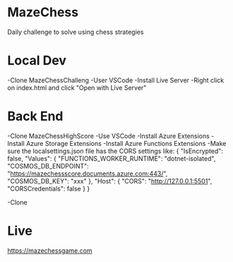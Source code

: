 # MazeChess
Daily challenge to solve using chess strategies

# Local Dev
-Clone MazeChessChalleng
-User VSCode 
-Install Live Server
-Right click on index.html and click "Open with Live Server"

# Back End
-Clone MazeChessHighScore
-Use VSCode
-Install Azure Extensions
-Install Azure Storage Extensions
-Install Azure Functions Extensions
-Make sure the localsettings.json file has the CORS settings like:
    {
  "IsEncrypted": false,
  "Values": {
    "FUNCTIONS_WORKER_RUNTIME": "dotnet-isolated",
    "COSMOS_DB_ENDPOINT": "https://mazechessscore.documents.azure.com:443/",
    "COSMOS_DB_KEY": "xxx"
  },
  "Host": {
    "CORS": "http://127.0.0.1:5501",
    "CORSCredentials": false
  }
}

-Clone 

# Live
https://mazechessgame.com


